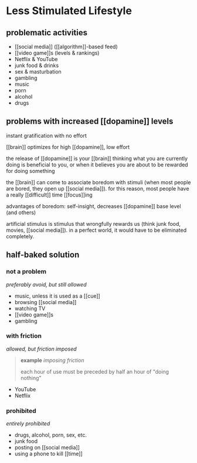# Less Stimulated Lifestyle

## problematic activities

- [[social media]] ([[algorithm]]-based feed)
- [[video game]]s (levels & rankings)
- Netflix & YouTube
- junk food & drinks
- sex & masturbation
- gambling
- music
- porn
- alcohol
- drugs

## problems with increased [[dopamine]] levels

instant gratification with no effort

[[brain]] optimizes for high [[dopamine]], low effort

the release of [[dopamine]] is your [[brain]] thinking what you are currently doing is beneficial to you, or when it believes you are about to be rewarded for doing something

the [[brain]] can come to associate boredom with stimuli (when most people are bored, they open up [[social media]]). for this reason, most people have a really [[difficult]] time [[focus]]ing

advantages of boredom: self-insight, decreases [[dopamine]] base level (and others)

artificial stimulus is stimulus that wrongfully rewards us (think junk food, movies, [[social media]]). in a perfect world, it would have to be eliminated completely.

## half-baked solution

### not a problem

_preferably avoid, but still allowed_

- music, unless it is used as a [[cue]]
- browsing [[social media]]
- watching TV
- [[video game]]s
- gambling

### with friction

_allowed, but friction imposed_

> **example** _imposing friction_
>
> each hour of use must be preceded by half an hour of "doing nothing"

- YouTube
- Netflix

### prohibited

_entirely prohibited_

- drugs, alcohol, porn, sex, etc.
- junk food
- posting on [[social media]]
- using a phone to kill [[time]]
